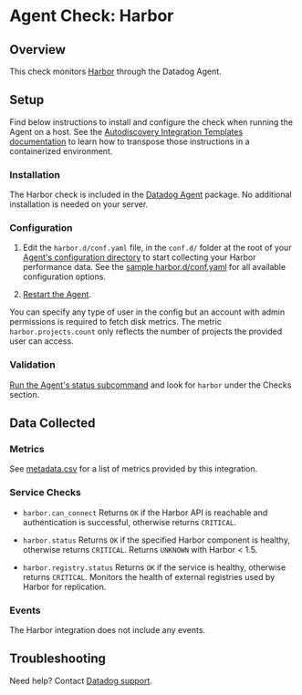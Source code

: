 # Agent Check: Harbor

## Overview

This check monitors [Harbor][1] through the Datadog Agent.

## Setup

Find below instructions to install and configure the check when running the Agent on a host. See the [Autodiscovery Integration Templates documentation][2] to learn how to transpose those instructions in a containerized environment.

### Installation

The Harbor check is included in the [Datadog Agent][3] package. No additional installation is needed on your server.

### Configuration

1. Edit the `harbor.d/conf.yaml` file, in the `conf.d/` folder at the root of your [Agent's configuration directory][4] to start collecting your Harbor performance data. See the [sample harbor.d/conf.yaml][5] for all available configuration options.

2. [Restart the Agent][6].

You can specify any type of user in the config but an account with admin permissions is required to fetch disk metrics. The metric `harbor.projects.count` only reflects the number of projects the provided user can access.

### Validation

[Run the Agent's status subcommand][7] and look for `harbor` under the Checks section.

## Data Collected

### Metrics

See [metadata.csv][8] for a list of metrics provided by this integration.

### Service Checks

- `harbor.can_connect`
Returns `OK` if the Harbor API is reachable and authentication is successful, otherwise returns `CRITICAL`.

- `harbor.status`
Returns `OK` if the specified Harbor component is healthy, otherwise returns `CRITICAL`. Returns `UNKNOWN` with Harbor < 1.5.

- `harbor.registry.status`
Returns `OK` if the service is healthy, otherwise returns `CRITICAL`. Monitors the health of external registries used by Harbor for replication.


### Events

The Harbor integration does not include any events.

## Troubleshooting

Need help? Contact [Datadog support][9].

[1]: https://goharbor.io
[2]: https://docs.datadoghq.com/agent/autodiscovery/integrations
[3]: https://app.datadoghq.com/account/settings#agent
[4]: https://docs.datadoghq.com/agent/guide/agent-configuration-files
[5]: https://github.com/DataDog/integrations-core/blob/master/harbor/datadog_checks/harbor/data/conf.yaml.example
[6]: https://docs.datadoghq.com/agent/guide/agent-commands/?tab=agentv6#start-stop-and-restart-the-agent
[7]: https://docs.datadoghq.com/agent/guide/agent-commands/?tab=agentv6#agent-status-and-information
[8]: https://github.com/DataDog/integrations-core/blob/master/harbor/metadata.csv
[9]: https://docs.datadoghq.com/help
